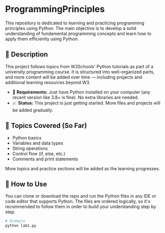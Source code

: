 # ProgrammingPrinciples

This repository is dedicated to learning and practicing programming principles using Python. The main objective is to develop a solid understanding of fundamental programming concepts and learn how to apply them efficiently using Python.

## 📘 Description

This project follows topics from W3Schools' Python tutorials as part of a university programming course. It is structured into well-organized parts, and more content will be added over time — including projects and additional learning resources beyond W3.

- 🔧 **Requirements:** Just have Python installed on your computer (any recent version like 3.8+ is fine). No extra libraries are needed.
- 📈 **Status:** This project is just getting started. More files and projects will be added gradually.

## 🧠 Topics Covered (So Far)

- Python basics  
- Variables and data types  
- String operations  
- Control flow (if, else, etc.)  
- Comments and print statements  

More topics and practice sections will be added as the learning progresses.

## 🚀 How to Use

You can clone or download the repo and run the Python files in any IDE or code editor that supports Python. The files are ordered logically, so it's recommended to follow them in order to build your understanding step by step.

```bash
# Example
python lab1.py
